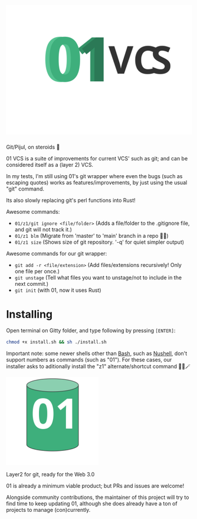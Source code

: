 # <img alt="01 VCS" title="01 VCS" src="logotype.svg">

Git/Pijul, on steroids 🚀

01 VCS is a suite of improvements for current VCS' such as git; and can be considered itself as a (layer 2) VCS.

In my tests, I'm still using 01's git wrapper where even the bugs (such as escaping quotes) works as features/improvements, by just using the usual "git" command.

Its also slowly replacing git's perl functions into Rust!

Awesome commands:

- `01/z1/git ignore <file/folder>` (Adds a file/folder to the .gitignore file, and git will not track it.)
- `01/z1 blm` (Migrate from 'master' to 'main' branch in a repo ✊🏿)
- `01/z1 size` (Shows size of git repository. '-q' for quiet simpler output)

Awesome commands for our git wrapper:

- `git add -r <file/extension>` (Add files/extensions recursively! Only one file per once.)
- `git unstage` (Tell what files you want to unstage/not to include in the next commit.)
- `git init` (with 01, now it uses Rust)

# Installing

Open terminal on Gitty folder, and type following by pressing `[ENTER]`:

```sh
chmod +x install.sh && sh ./install.sh
```

Important note: some newer shells other than [Bash](https://github.com/mitnk/cicada), such as [Nushell](https://github.com/nushell/nushell/), don't support numbers as commands (such as "01"). For these cases, our installer asks to aditionally install the "z1" alternate/shortcut command 🧚‍♀️🪄

<img width="250px" alt="01 logo/icon" title="01 logo/icon" src="logo-icon.svg">

Layer2 for git, ready for the Web 3.0

01 is already a minimum viable product; but PRs and issues are welcome!

Alongside community contributions, the maintainer of this project will try to find time to keep updating 01, although she does already have a ton of projects to manage (con)currently.
